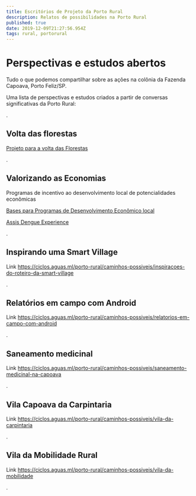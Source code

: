 ```yaml
---
title: Escritórios de Projeto da Porto Rural
description: Relatos de possibilidades na Porto Rural
published: true
date: 2019-12-09T21:27:56.954Z
tags: rural, portorural
---
```


# Perspectivas e estudos abertos

Tudo o que podemos compartilhar sobre as ações na colônia da Fazenda Capoava, Porto Feliz/SP. 

Uma lista de perspectivas e estudos criados a partir de conversas significativas da Porto Rural:


.
## Volta das florestas

[Projeto para a volta das Florestas](https://ciclos.aguas.ml/porto-rural/caminhos-possiveis/mapeando-possibilidades-para-a-volta-das-florestas)

.
## Valorizando as Economias
Programas de incentivo ao desenvolvimento local de potencialidades econômicas

[Bases para Programas de Desenvolvimento Econômico local](https://ciclos.aguas.ml/porto-rural/caminhos-possiveis/valorizando-as-economias)

[Assis Dengue Experience](https://ciclos.aguas.ml/porto-rural/caminhos-possiveis/assis-experience)

.
## Inspirando uma Smart Village

Link
https://ciclos.aguas.ml/porto-rural/caminhos-possiveis/inspiracoes-do-roteiro-da-smart-village


.
## Relatórios em campo com Android

Link
https://ciclos.aguas.ml/porto-rural/caminhos-possiveis/relatorios-em-campo-com-android


.
## Saneamento medicinal

Link
https://ciclos.aguas.ml/porto-rural/caminhos-possiveis/saneamento-medicinal-na-capoava


.
## Vila Capoava da Carpintaria

Link
https://ciclos.aguas.ml/porto-rural/caminhos-possiveis/vila-da-carpintaria


.
## Vila da Mobilidade Rural

Link
https://ciclos.aguas.ml/porto-rural/caminhos-possiveis/vila-da-mobilidade

.